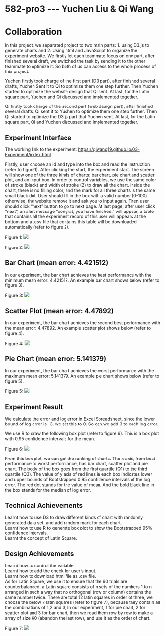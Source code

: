# 582-pro3 --- Yuchen Liu & Qi Wang

# Collaboration  
In this project, we separated project to two main parts: 1. using D3.js to generate charts and 2. Using html and JavaScript to organize the experiment website. We firstly let each teammate focus on one part, after finished several draft, we switched the task by sending it to the other teammate to optimize it. So both of us can access to the whole process of this project.  
  
Yuchen firstly took charge of the first part (D3 part), after finished several drafts, Yuchen Sent it to Qi to optimize them one step further. Then Yuchen started to optimize the website design that Qi sent. At last, for the Latin square part, Yuchen and Qi discussed and implemented together.  
  
Qi firstly took charge of the second part (web design part), after finished several drafts, Qi sent it to Yuchen to optimize them one step further. Then Qi started to optimize the D3.js part that Yuchen sent. At last, for the Latin square part, Qi and Yuchen discussed and implemented together.  

## Experiment Interface  
The working link to the experiment: https://qiwang19.github.io/03-Experiment/index.html  <br>  
  
Firstly, user choose an id and type into the box and read the instruction (refer to figure1). After clicking the start, the experiment start. The screen will show one of the three kinds of charts: bar chart, pie chart and scatter plot, and an input box. In order to control variables, we use the same color of stroke (black) and width of stroke (2) to draw all the chart. Inside the chart, there is no filling color, and the mark for all three charts is the same small black dot. User should fill in the box with a valid number (0-100) otherwise, the website remove it and ask you to input again. Then user should click “next” button to go to next page. At last page, after user click “next”, an alert message ”congrat, you have finished.” will appear, a table that contains all the experiment record of this user will appears at the bottom and a .csv file that contains this table will be downloaded automatically (refer to figure 2).  
  
Figure 1: ![](img/experiment-0.png)     
  
Figure 2: ![](img/resultPage.png)   
  
## Bar Chart (mean error: 4.421512)  
In our experiment, the bar chart achieves the best performance with the minimum mean error: 4.421512. An example bar chart shows below (refer to figure 3).  
  
Figure 3: ![](img/experiment-2.png)  
  
## Scatter Plot (mean error: 4.47892)  
In our experiment, the bar chart achieves the second best performance with the mean error: 4.47892. An example scatter plot shows below (refer to figure 4).  
  
Figure 4: ![](img/experiment-3.png) 
  
## Pie Chart (mean error:  5.141379)
In our experiment, the bar chart achieves the worst performance with the maximum mean error: 5.141379. An example pie chart shows below (refer to figure 5).  
  
Figure 5: ![](img/experiment-1.png)  
  
## Experiment Result  
We calculate the error and log error in Excel Spreadsheet, since the lower bound of log error is -3, we set this to 0. So can we add 3 to each log error.  
  
We use R to draw the following box plot (refer to figure 6). This is a box plot with 0.95 confidence intervals for the mean.  
  
Figure 6: ![](img/bootstrap.png)  
  
From this box plot, we can get the ranking of charts. The x axis, from best performance to worst performance, has bar chart, scatter plot and pie chart. The body of the box goes from the first quartile (Q1) to the third quartile (Q3). The value of y axis of red lines in each box indicates lower and upper bounds of Bootstrapped 0.95 confidence intervals of the log error. The red dot stands for the value of mean. And the bold black line in the box stands for the median of log error.  
   
## Technical Achievements 
Learnt how to use D3 to draw different kinds of chart with randomly generated data set, and add random mark for each chart.  
Learnt how to use R to generate box plot to show the Bootstrapped 95% confidence intervals.  
Learnt the concept of Latin Square.  
    
## Design Achievements   
Learnt how to control the variable.  
Learnt how to add the check for user’s input.  
Learnt how to download html file as .csv file.  
As for Latin Square, we use it to ensure that the 60 trials are counterbalanced. a Latin square consists of n sets of the numbers 1 to n arranged in such a way that no orthogonal (row or column) contains the same number twice. There are total 12 latin squares in order of three, we choose the below 7 latin squares (refer to figure 7), because they contain all the combinations of 1,2 and 3, In our experiment, 1 for pie chart, 2 for scatter plot and 3 for bar chart, then we read them row by row to make a array of size 60 (abandon the last row), and use it as the order of chart.  

Figure 7: ![](img/Latin_Square.png)  
  




